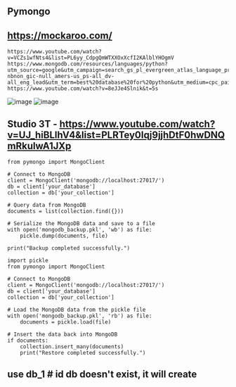 ## Pymongo
## https://mockaroo.com/
```
https://www.youtube.com/watch?v=VCZs1wfNts4&list=PL6yy_CdpgQmWTXXOxXcfI2KAlblYHOgmV
https://www.mongodb.com/resources/languages/python?utm_source=google&utm_campaign=search_gs_pl_evergreen_atlas_language_prosp-nbnon_gic-null_amers-us_ps-all_dv-all_eng_lead&utm_term=best%20database%20for%20python&utm_medium=cpc_paid_search&utm_ad=p&utm_ad_campaign_id=19248124983&adgroup=159746678764&cq_cmp=19248124983&gad_source=1&gclid=Cj0KCQjwmt24BhDPARIsAJFYKk1EUg9KQQ2LZBfuh4Bv9Nyu6qX8EiUNvKw3BcXoGn5oioX00KJNfIYaAgj5EALw_wcB
https://www.youtube.com/watch?v=8eJJe4Slnik&t=5s
```
![image](https://github.com/user-attachments/assets/09ae3cc2-7ee7-4ca2-b170-466a36ffb0af)
![image](https://github.com/user-attachments/assets/9626b1c4-f5b2-473a-b3ed-a5946eba248f)

## Studio 3T - https://www.youtube.com/watch?v=UJ_hiBLlhV4&list=PLRTey0Iqj9jjhDtF0hwDNQmRkuIwA1JXp


```import pickle
from pymongo import MongoClient

# Connect to MongoDB
client = MongoClient('mongodb://localhost:27017/')
db = client['your_database']
collection = db['your_collection']

# Query data from MongoDB
documents = list(collection.find({}))

# Serialize the MongoDB data and save to a file
with open('mongodb_backup.pkl', 'wb') as file:
    pickle.dump(documents, file)

print("Backup completed successfully.")
```

```
import pickle
from pymongo import MongoClient

# Connect to MongoDB
client = MongoClient('mongodb://localhost:27017/')
db = client['your_database']
collection = db['your_collection']

# Load the MongoDB data from the pickle file
with open('mongodb_backup.pkl', 'rb') as file:
    documents = pickle.load(file)

# Insert the data back into MongoDB
if documents:
    collection.insert_many(documents)
    print("Restore completed successfully.")
```
## use db_1  # id db doesn't exist, it will create

